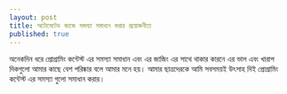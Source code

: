 ```yaml
---
layout: post
title: অটোমেটেড জাজে সমস্যা সমাধান করার প্রয়োজনীতা
published: true
---
```

অনেকদিন ধরে প্রোগ্রামিং কন্টেস্ট এর সমস্যা সমাধান এবং এর জাজিং এর সাথে থাকার কারনে এর ভাল এবং খারাপ দিকগুলো আমার কাছে বেশ পরিষ্কার বলে আমার মনে হয়। আমার ছাত্রদেরকে আমি সবসময়ই উৎসাহ দিই প্রোগ্রামিং কন্টেস্ট এর সমস্যা গুলো সমাধান করার। 
